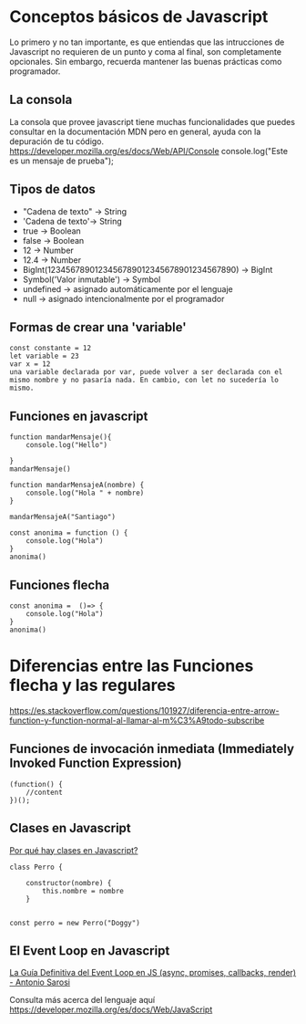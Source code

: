 # Conceptos básicos de Javascript
Lo primero y no tan importante, es que entiendas que las intrucciones de Javascript no requieren de un punto y coma al final, son completamente opcionales. Sin embargo, recuerda mantener las buenas prácticas como programador.
## La consola 
La consola que provee javascript tiene muchas funcionalidades que puedes consultar en la documentación MDN pero en general, ayuda con la depuración de tu código. https://developer.mozilla.org/es/docs/Web/API/Console
    console.log("Este es un mensaje de prueba");
## Tipos de datos
- "Cadena de texto" -> String
- 'Cadena de texto'-> String
- true  -> Boolean
- false -> Boolean
- 12 -> Number
- 12.4 -> Number 
- BigInt(1234567890123456789012345678901234567890) -> BigInt
- Symbol('Valor inmutable') -> Symbol
- undefined -> asignado automáticamente por el lenguaje
- null -> asignado intencionalmente por el programador

## Formas de crear una 'variable'
    const constante = 12
    let variable = 23 
    var x = 12
    una variable declarada por var, puede volver a ser declarada con el mismo nombre y no pasaría nada. En cambio, con let no sucedería lo mismo. 
    

## Funciones en javascript
    function mandarMensaje(){
        console.log("Hello")

    }
    mandarMensaje() 

    function mandarMensajeA(nombre) {
        console.log("Hola " + nombre)
    }

    mandarMensajeA("Santiago")

    const anonima = function () {
        console.log("Hola")
    }
    anonima()
    
## Funciones flecha
    const anonima =  ()=> {
        console.log("Hola")
    }
    anonima()
    

# Diferencias entre las Funciones flecha y las  regulares
https://es.stackoverflow.com/questions/101927/diferencia-entre-arrow-function-y-function-normal-al-llamar-al-m%C3%A9todo-subscribe
## Funciones de invocación inmediata (Immediately Invoked Function Expression)


    (function() {
        //content
    })();
## Clases en Javascript
[Por qué hay clases en Javascript?](https://es.stackoverflow.com/questions/28187/por-qu%C3%A9-no-hay-clases-en-javascript/28215)
    
    class Perro {

        constructor(nombre) {
            this.nombre = nombre
        }


    const perro = new Perro("Doggy")
## El Event Loop en Javascript

[La Guía Definitiva del Event Loop en JS (async, promises, callbacks, render) - Antonio Sarosi](https://youtu.be/dX2lThXc0p4)

Consulta más acerca del lenguaje aquí https://developer.mozilla.org/es/docs/Web/JavaScript




